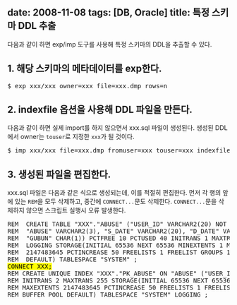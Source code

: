 date: 2008-11-08
tags: [DB, Oracle]
title: 특정 스키마 DDL 추출
---
다음과 같이 하면 exp/imp 도구를 사용해 특정 스키마의 DDL을 추출할 수 있다.
<!--more-->

## 1. 해당 스키마의 메타데이터를 exp한다.

<pre class="console">
$ exp xxx/xxx owner=xxx file=xxx.dmp rows=n
</pre>

## 2. indexfile 옵션을 사용해 DDL 파일을 만든다.
다음과 같이 하면 실제 import를 하지 않으면서  xxx.sql 파일이 생성된다. 생성된 DDL에서 owner는 `touser`로 지정한 `xxx`가 될 것이다.

<pre class="console">
$ imp xxx/xxx file=xxx.dmp fromuser=xxx touser=xxx indexfile=xxx.sql
</pre>

## 3. 생성된 파일을 편집한다.
xxx.sql 파일은 다음과 같은 식으로 생성되는데, 이를 적절히 편집한다. 먼저 각 행의 앞에 있는 `REM`을 모두 삭제하고, 중간에 `CONNECT...`문도 삭제한다. `CONNECT...`문을 삭제하지 않으면 스크립트 실행시 오류 발생한다.

<pre class="console">
REM  CREATE TABLE "XXX"."ABUSE" ("USER_ID" VARCHAR2(20) NOT NULL ENABLE,
REM  "ABUSE" VARCHAR2(3), "S_DATE" VARCHAR2(20), "D_DATE" VARCHAR2(20),
REM  "GUBUN" CHAR(1)) PCTFREE 10 PCTUSED 40 INITRANS 1 MAXTRANS 255
REM  LOGGING STORAGE(INITIAL 65536 NEXT 65536 MINEXTENTS 1 MAXEXTENTS
REM  2147483645 PCTINCREASE 50 FREELISTS 1 FREELIST GROUPS 1 BUFFER_POOL
REM  DEFAULT) TABLESPACE "SYSTEM" ;
<span style="color:black;background-color:yellow">CONNECT XXX;</span>
REM CREATE UNIQUE INDEX "XXX"."PK_ABUSE" ON "ABUSE" ("USER_ID" ) PCTFREE 10
REM INITRANS 2 MAXTRANS 255 STORAGE(INITIAL 65536 NEXT 65536 MINEXTENTS 1
REM MAXEXTENTS 2147483645 PCTINCREASE 50 FREELISTS 1 FREELIST GROUPS 1
REM BUFFER_POOL DEFAULT) TABLESPACE "SYSTEM" LOGGING ;
</pre>
